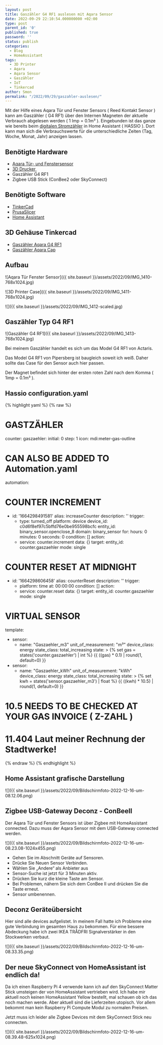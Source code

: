 ```yaml
---
layout: post
title: Gaszähler G4 RF1 auslesen mit Aqara Sensor
date: 2022-09-29 22:10:54.000000000 +02:00
type: post
parent_id: '0'
published: true
password: ''
status: publish
categories:
  - Blog
  - HomeAssistant
tags:
  - 3D Printer
  - Aqara
  - Aqara Sensor
  - Gaszähler
  - IoT
  - Tinkercad
author: Smon
permalink: "/2022/09/29/gaszahler-auslesen/"
---
```


Mit der Hilfe eines Aqara Tür und Fenster Sensors ( Reed Kontakt Sensor ) kann am Gaszähler ( G4 RF1) über den Internen Magneten der aktuelle Verbrauch abgelesen werden ( 1 Imp = 0.1m³ ). Eingebunden ist das ganze wie bereits beim&nbsp;<a href="https://affengriff.net/2021/10/26/esp8266-stromzahler-auslesen/" target="_blank" rel="noreferrer noopener">digitalen Stromzähler</a>&nbsp;in Home Assistant ( HASSIO ). Dort kann man sich die Verbrauchswerte für die unterschiedliche Zeiten (Tag, Woche, Monat, Jahr) anzeigen lassen.

## Benötigte Hardware

* <a href="https://www.amazon.de/Aqara-MCCGQ11LM-Window-Sensor-Fensterssensor/dp/B07D37VDM3" target="_blank" rel="noreferrer noopener">Aqara Tür- und Fenstersensor</a>
* <a href="https://affengriff.net/category/3d-prints/" target="_blank" rel="noreferrer noopener">3D Drucker&nbsp;</a>
* Gaszähler G4 RF1
* Zigbee USB Stick (ConBee2 oder SkyConnect)


## Benötigte Software

* <a href="https://www.tinkercad.com" target="_blank" rel="noreferrer noopener">TinkerCad</a>
* <a href="https://www.prusa3d.de" target="_blank" rel="noreferrer noopener">PrusaSlicer</a>
* <a href="https://www.home-assistant.io/getting-started/" target="_blank" rel="noreferrer noopener">Home Assistant</a>

## 3D Gehäuse Tinkercad

* <a href="https://www.tinkercad.com/things/9ECOQKcssap" target="_blank" rel="noreferrer noopener">Gaszähler Aqara G4 RF1</a>
* <a href="https://www.tinkercad.com/things/9uSG6HJZTm5" target="_blank" rel="noreferrer noopener">Gaszähler Aqara Cap</a>

## Aufbau

![Aqara Tür Fenster Sensor]({{ site.baseurl }}/assets/2022/09/IMG_1410-768x1024.jpg)

![3D Printer Case]({{ site.baseurl }}/assets/2022/09/IMG_1411-768x1024.jpg)

![]({{ site.baseurl }}/assets/2022/09/IMG_1412-scaled.jpg)

## Gaszähler Typ G4 RF1

![Gaszähler G4 RF1]({{ site.baseurl }}/assets/2022/09/IMG_1413-768x1024.jpg)

Bei meinem Gaszähler handelt es sich um das Model G4 RF1 von Actaris.

Das Model G4 RF1 von Pipersberg ist baugleich soweit ich weiß. Daher sollte das Case für den Sensor auch hier passen.

Der Magnet befindet sich hinter der ersten roten Zahl nach dem Komma ( 1imp = 0.1m³ ).

## Hassio configuration.yaml

{% highlight yaml %}
{% raw %}
# GASTZÄHLER
counter:
    gaszaehler:
      initial: 0
      step: 1
      icon: mdi:meter-gas-outline
# CAN ALSO BE ADDED TO Automation.yaml
automation:
# COUNTER INCREMENT
- id: '1664298491581'
  alias: increaseCounter
  description: ''
  trigger:
  - type: turned_off
    platform: device
    device_id: c0d6f8ef97c5bffd76e0be955598bcfc
    entity_id: binary_sensor.openclose_8
    domain: binary_sensor
    for:
      hours: 0
      minutes: 0
      seconds: 0
  condition: []
  action:
  - service: counter.increment
    data: {}
    target:
      entity_id: counter.gaszaehler
  mode: single
# COUNTER RESET AT MIDNIGHT
- id: '1664298606458'
  alias: counterReset
  description: ''
  trigger:
  - platform: time
    at: 00:00:00
  condition: []
  action:
  - service: counter.reset
    data: {}
    target:
      entity_id: counter.gaszaehler
  mode: single
# VIRTUAL SENSOR
template:
  - sensor:
      - name: "Gaszaehler_m3"
        unit_of_measurement: "m³"
        device_class: energy
        state_class: total_increasing
        state: >
          {% set gas = states('counter.gaszaehler') | int %}
          {{ ((gas) * 0.1) | round(1, default=0) }}
  - sensor:
      - name: "Gaszaehler_kWh"
        unit_of_measurement: "kWh"
        device_class: energy
        state_class: total_increasing
        state: >
          {% set kwh = states('sensor.gaszaehler_m3') | float %}
          {{ ((kwh) * 10.5) | round(1, default=0) }}
# 10.5 NEEDS TO BE CHECKED AT YOUR GAS INVOICE ( Z-ZAHL )
# 11.404 Laut meiner Rechnung der Stadtwerke!
{% endraw %}
{% endhighlight %}

## Home Assistant grafische Darstellung

![]({{ site.baseurl }}/assets/2022/09/Bildschirmfoto-2022-12-16-um-08.12.06.png)

## Zigbee USB-Gateway Deconz - ConBeeII

Der Aqara Tür und Fenster Sensors ist über Zigbee mit HomeAssistant connected. Dazu muss der Aqara Sensor mit dem USB-Gateway connected werden.

![]({{ site.baseurl }}/assets/2022/09/Bildschirmfoto-2022-12-16-um-08.23.08-1024x455.png)

* Gehen Sie im Abschnitt Geräte auf Sensoren.
* Drücke Sie Neuen Sensor Verbinden.
* Wählen Sie „Andere“ als Anbieter aus
* Sensor-Suche ist jetzt für 3 Minuten aktiv.
* Drücken Sie kurz die kleine Taste am Sensor.
* Bei Problemen, nähern Sie sich dem ConBee II und drücken Sie die Taste erneut.
* Sensor umbenennen.

## Deconz Geräteübersicht

Hier sind alle devices aufgelistet. In meinem Fall hatte ich Probleme eine gute Verbindung im gesamten Haus zu bekommen. Für eine bessere Abdeckung habe ich zwei IKEA TRÅDFRI  Signalverstärker in den Stockwerken verbaut.

![]({{ site.baseurl }}/assets/2022/09/Bildschirmfoto-2022-12-16-um-08.33.35.png)

## Der neue SkyConnect von HomeAssistant ist endlich da!

Da ich einen Raspberry Pi 4 verwende kann ich auf den SkyConnect Matter Stick umsteigen der von HomeAssistant vertrieben wird. Ich habe mir aktuell noch keinen HomeAssistant Yellow bestellt, mal schauen ob ich das noch machen werde. Aber aktuell sind die Lieferzeiten utopisch. Vor allem bekommt man kein Raspberry Pi Compute Modul zu normalen Preisen.

Jetzt muss ich leider alle Zigbee Devices mit dem SkyConnect Stick neu connecten.

![]({{ site.baseurl }}/assets/2022/09/Bildschirmfoto-2022-12-16-um-08.39.48-625x1024.png)
